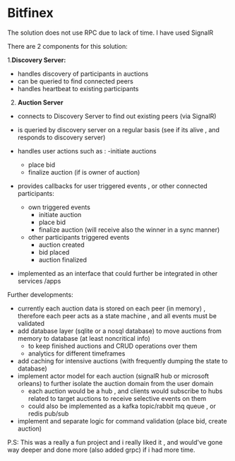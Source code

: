 # Bitfinex

The solution does not use RPC due to lack of time.
I have used SignalR

There are 2 components for this solution:

1.**Discovery Server:**
  - handles discovery of participants in auctions
  - can be queried to find connected peers
  - handles heartbeat to existing participants


2. **Auction Server**
  - connects to Discovery Server to find out existing peers (via SignalR)
  - is queried by discovery server on a regular basis (see if its alive , and responds to discovery server)
  - handles user actions such as :
    -initiate auctions  
    - place bid
    - finalize auction (if is owner of auction)

  - provides callbacks for user triggered events , or other connected participants:
      - own triggered events 
          - initiate auction 
          - place bid
          - finalize auction (will receive also the winner in a sync manner)
      - other participants triggered events
          - auction created
          - bid placed
          - auction finalized

 - implemented as an interface that could further be integrated in other services /apps


 Further developments:
 
 - currently each auction data is stored on each peer (in memory) , therefore each peer acts as a state machine , and all events must be validated 
 - add database layer (sqlite or a nosql database) to move auctions from memory to database (at least noncritical info)
    - to keep finished auctions and CRUD operations over them
    - analytics for different timeframes
- add caching for intensive auctions (with frequently dumping the state to database)
- implement actor model for each auction (signalR hub or microsoft orleans) to further isolate the auction domain from the user domain
    - each auction would be a hub , and clients would subscribe to hubs related to target auctions to receive selective events on them
    - could also be implemented as a kafka topic/rabbit mq queue , or redis pub/sub 
- implement and separate logic for command validation (place bid, create auction)

P.S: This was a really a fun project and i really liked it , and would've gone way deeper and done more (also added grpc) if i had more time.
